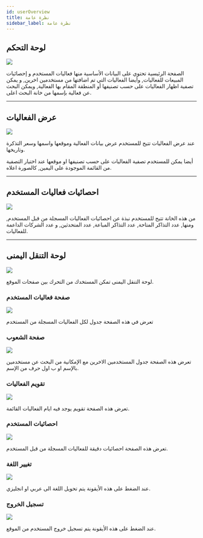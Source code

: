 ```yaml
---
id: userOverview
title: نظرة عامة
sidebar_label: نظرة عامة
---
```


## لوحة التحكم

<img src="https://github.com/mohamoudi/manasah/blob/master/imgs/userOverview.png?raw=true" />

الصفحة الرئيسية تحتوي على البيانات الأساسية منها فعاليات المستخدم و إحصائيات المبيعات للفعاليات, وأيضا الفعاليات التي تم اضافتها من مستخدمين اخرين, و يمكن تصفية اظهار الفعاليات على حسب تصنيفها أو المنطقة المقام بها الفعالية, ويمكن البحث عن فعالية بإسمها من خانة البحث اعلى.

---

## عرض الفعاليات

<img src="https://github.com/mohamoudi/manasah/blob/master/imgs/userDashboard.png?raw=true" />

عند عرض الفعاليات تتيح للمستخدم عرض بيانات الفعالية وموقعها واسمها وسعر التذكرة وتاريخها.

أيضا يمكن للمستخدم تصفية الفعاليات على حسب تصنيفها او موقعها عند اختيار التصفية من القائمة الموجودة على اليمين, كالصورة اعلاه.

---

## احصائيات فعاليات المستخدم

<img src="https://github.com/mohamoudi/manasah/blob/master/imgs/userStats.png?raw=true" />

من هذه الخانة تتيح للمستخدم نبذة عن احصائيات الفعاليات المسجلة من قبل المستخدم, ومنها, عدد التذاكر المتاحة, عدد التذاكر المباعة, عدد المتحدثين, و عدد الشركات الداعمة للفعاليات.

---

## لوحة التنقل اليمنى

<img src="https://github.com/mohamoudi/manasah/blob/master/imgs/userSidebar.png?raw=true" />

لوحة التنقل اليمنى تمكن المستخدك من التحرك بين صفحات الموقع.

### صفحة فعاليات المستخدم

<img src="https://github.com/mohamoudi/manasah/blob/master/imgs/userEvents.png?raw=true" />

تعرض في هذه الصفحة جدول لكل الفعاليات المسجلة من المستخدم

### صفحة الشعوب

<img src="https://github.com/mohamoudi/manasah/blob/master/imgs/people.png?raw=true" />

تعرض هذه الصفحة جدول المستخدمين الاخرين مع الإمكانية من البحث عن مستخدمين بالإسم او ب اول حرف من الإسم.

### تقويم الفعاليات

<img src="https://github.com/mohamoudi/manasah/blob/master/imgs/calendar.png?raw=true" />

تعرض هذه الصفحة تقويم يوجد فيه ايام الفعاليات القائمة.

### احصائيات المستخدم

<img src="https://github.com/mohamoudi/manasah/blob/master/imgs/sidebarStats.png?raw=true" />

تعرض هذه الصفحة احصائيات دقيقة للفعاليات المسجلة من قبل المستخدم.

### تغيير اللغة

<img src="https://github.com/mohamoudi/manasah/blob/master/imgs/sidebarLanguage.png?raw=true" />

عند الضغط على هذه الأيقونة يتم تحويل اللغة الى عربي او انجليزي.

### تسجيل الخروج

<img src="https://github.com/mohamoudi/manasah/blob/master/imgs/signout.png?raw=true" />

عند الضغط على هذه الأيقونة يتم تسجيل خروج المستخدم من الموقع.
